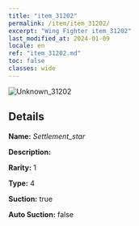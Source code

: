 ```yaml
---
title: "item_31202"
permalink: /item/item_31202/
excerpt: "Wing Fighter item_31202"
last_modified_at: 2024-01-09
locale: en
ref: "item_31202.md"
toc: false
classes: wide
---
```



 ![Unknown_31202](/images/item/Settlement_star_p.png)



## Details

 **Name:** *Settlement_star* 

 **Description:** 

 **Rarity:** 1 

 **Type:** 4 

 **Suction:** true 

 **Auto Suction:** false 


